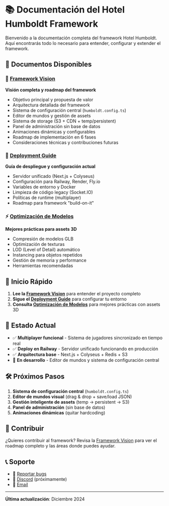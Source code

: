 # 📚 Documentación del Hotel Humboldt Framework

Bienvenido a la documentación completa del framework Hotel Humboldt. Aquí encontrarás todo lo necesario para entender, configurar y extender el framework.

## 📖 Documentos Disponibles

### 🎯 [Framework Vision](./FRAMEWORK_VISION.md)
**Visión completa y roadmap del framework**
- Objetivo principal y propuesta de valor
- Arquitectura detallada del framework
- Sistema de configuración central (`humboldt.config.ts`)
- Editor de mundos y gestión de assets
- Sistema de storage (S3 + CDN + temp/persistent)
- Panel de administración sin base de datos
- Animaciones dinámicas y configurables
- Roadmap de implementación en 6 fases
- Consideraciones técnicas y contribuciones futuras

### 🚀 [Deployment Guide](./DEPLOYMENT_AND_FRAMEWORK.md)
**Guía de despliegue y configuración actual**
- Servidor unificado (Next.js + Colyseus)
- Configuración para Railway, Render, Fly.io
- Variables de entorno y Docker
- Limpieza de código legacy (Socket.IO)
- Políticas de runtime (multiplayer)
- Roadmap para framework "build-on-it"

### ⚡ [Optimización de Modelos](./OPTIMIZACION_MODELOS.md)
**Mejores prácticas para assets 3D**
- Compresión de modelos GLB
- Optimización de texturas
- LOD (Level of Detail) automático
- Instancing para objetos repetidos
- Gestión de memoria y performance
- Herramientas recomendadas

## 🚀 Inicio Rápido

1. **Lee la [Framework Vision](./FRAMEWORK_VISION.md)** para entender el proyecto completo
2. **Sigue el [Deployment Guide](./DEPLOYMENT_AND_FRAMEWORK.md)** para configurar tu entorno
3. **Consulta [Optimización de Modelos](./OPTIMIZACION_MODELOS.md)** para mejores prácticas con assets 3D

## 🎯 Estado Actual

- ✅ **Multiplayer funcional** - Sistema de jugadores sincronizado en tiempo real
- ✅ **Deploy en Railway** - Servidor unificado funcionando en producción
- ✅ **Arquitectura base** - Next.js + Colyseus + Redis + S3
- 🚧 **En desarrollo** - Editor de mundos y sistema de configuración central

## 🛠️ Próximos Pasos

1. **Sistema de configuración central** (`humboldt.config.ts`)
2. **Editor de mundos visual** (drag & drop + save/load JSON)
3. **Gestión inteligente de assets** (temp → persistent → S3)
4. **Panel de administración** (sin base de datos)
5. **Animaciones dinámicas** (quitar hardcoding)

## 🤝 Contribuir

¿Quieres contribuir al framework? Revisa la [Framework Vision](./FRAMEWORK_VISION.md) para ver el roadmap completo y las áreas donde puedes ayudar.

## 📞 Soporte

- 🐛 [Reportar bugs](https://github.com/tu-usuario/hotel-humboldt-framework/issues)
- 💬 [Discord](https://discord.gg/tu-servidor) (próximamente)
- 📧 [Email](mailto:support@hotel-humboldt.dev)

---

**Última actualización**: Diciembre 2024
